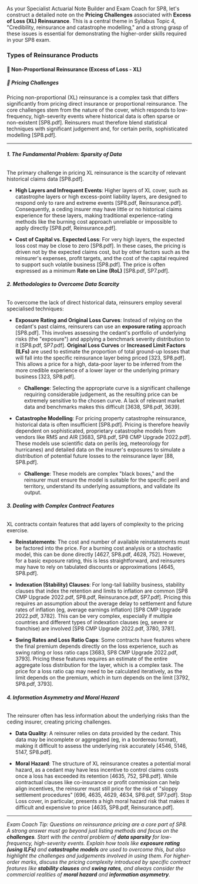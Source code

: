 As your Specialist Actuarial Note Builder and Exam Coach for SP8, let's construct a detailed note on the **Pricing Challenges** associated with **Excess of Loss (XL) Reinsurance**. This is a central theme in Syllabus Topic 4, "Credibility, reinsurance and catastrophe modelling," and a strong grasp of these issues is essential for demonstrating the higher-order skills required in your SP8 exam.

### **Types of Reinsurance Products**

#### **🔹 Non-Proportional Reinsurance (Excess of Loss \- XL)**

##### **🔸 Pricing Challenges**

Pricing non-proportional (XL) reinsurance is a complex task that differs significantly from pricing direct insurance or proportional reinsurance. The core challenges stem from the nature of the cover, which responds to low-frequency, high-severity events where historical data is often sparse or non-existent \[SP8.pdf\]. Reinsurers must therefore blend statistical techniques with significant judgement and, for certain perils, sophisticated modelling \[SP8.pdf\].

---

###### **1\. The Fundamental Problem: Sparsity of Data**

The primary challenge in pricing XL reinsurance is the scarcity of relevant historical claims data \[SP8.pdf\].

* **High Layers and Infrequent Events**: Higher layers of XL cover, such as catastrophe layers or high excess-point liability layers, are designed to respond only to rare and extreme events \[SP8.pdf, Reinsurance.pdf\]. Consequently, a ceding insurer may have little or no historical claims experience for these layers, making traditional experience-rating methods like the burning cost approach unreliable or impossible to apply directly \[SP8.pdf, Reinsurance.pdf\].

* **Cost of Capital vs. Expected Loss**: For very high layers, the expected loss cost may be close to zero \[SP8.pdf\]. In these cases, the pricing is driven not by the expected claims cost, but by other factors such as the reinsurer's expenses, profit targets, and the cost of the capital required to support such volatile business \[SP8.pdf\]. The price is often expressed as a minimum **Rate on Line (RoL)** \[SP8.pdf, SP7.pdf\].

###### **2\. Methodologies to Overcome Data Scarcity**

To overcome the lack of direct historical data, reinsurers employ several specialised techniques:

* **Exposure Rating and Original Loss Curves**: Instead of relying on the cedant's past claims, reinsurers can use an **exposure rating** approach \[SP8.pdf\]. This involves assessing the cedant's portfolio of underlying risks (the "exposure") and applying a benchmark severity distribution to it \[SP8.pdf, SP7.pdf\]. **Original Loss Curves** or **Increased Limit Factors (ILFs)** are used to estimate the proportion of total ground-up losses that will fall into the specific reinsurance layer being priced \[323, SP8.pdf\]. This allows a price for a high, data-poor layer to be inferred from the more credible experience of a lower layer or the underlying primary business \[323, SP8.pdf\].

  * **Challenge**: Selecting the appropriate curve is a significant challenge requiring considerable judgement, as the resulting price can be extremely sensitive to the chosen curve. A lack of relevant market data and benchmarks makes this difficult \[3638, SP8.pdf, 3639\].  
* **Catastrophe Modelling**: For pricing property catastrophe reinsurance, historical data is often insufficient \[SP8.pdf\]. Pricing is therefore heavily dependent on sophisticated, proprietary catastrophe models from vendors like RMS and AIR \[3683, SP8.pdf, SP8 CMP Upgrade 2022.pdf\]. These models use scientific data on perils (eg, meteorology for hurricanes) and detailed data on the insurer's exposures to simulate a distribution of potential future losses to the reinsurance layer \[88, SP8.pdf\].

  * **Challenge**: These models are complex "black boxes," and the reinsurer must ensure the model is suitable for the specific peril and territory, understand its underlying assumptions, and validate its output.

###### **3\. Dealing with Complex Contract Features**

XL contracts contain features that add layers of complexity to the pricing exercise.

* **Reinstatements**: The cost and number of available reinstatements must be factored into the price. For a burning cost analysis or a stochastic model, this can be done directly \[4627, SP8.pdf, 4628, 752\]. However, for a basic exposure rating, this is less straightforward, and reinsurers may have to rely on tabulated discounts or approximations \[4645, SP8.pdf\].

* **Indexation (Stability) Clauses**: For long-tail liability business, stability clauses that index the retention and limits to inflation are common \[SP8 CMP Upgrade 2022.pdf, SP8.pdf, Reinsurance.pdf, SP7.pdf\]. Pricing this requires an assumption about the average delay to settlement and future rates of inflation (eg, average earnings inflation) \[SP8 CMP Upgrade 2022.pdf, 3782\]. This can be very complex, especially if multiple countries and different types of indexation clauses (eg, severe or franchise) are involved \[SP8 CMP Upgrade 2022.pdf, 3780, 3781\].

* **Swing Rates and Loss Ratio Caps**: Some contracts have features where the final premium depends directly on the loss experience, such as swing rating or loss ratio caps \[3683, SP8 CMP Upgrade 2022.pdf, 3793\]. Pricing these features requires an estimate of the entire aggregate loss distribution for the layer, which is a complex task. The price for a loss ratio cap may need to be calculated iteratively, as the limit depends on the premium, which in turn depends on the limit \[3792, SP8.pdf, 3793\].

###### **4\. Information Asymmetry and Moral Hazard**

The reinsurer often has less information about the underlying risks than the ceding insurer, creating pricing challenges.

* **Data Quality**: A reinsurer relies on data provided by the cedant. This data may be incomplete or aggregated (eg, in a bordereau format), making it difficult to assess the underlying risk accurately \[4546, 5146, 5147, SP8.pdf\].

* **Moral Hazard**: The structure of XL reinsurance creates a potential moral hazard, as a cedant may have less incentive to control claims costs once a loss has exceeded its retention \[4635, 752, SP8.pdf\]. While contractual clauses like co-insurance or profit commission can help align incentives, the reinsurer must still price for the risk of "sloppy settlement procedures" \[696, 4635, 4629, 4634, SP8.pdf, SP7.pdf\]. Stop Loss cover, in particular, presents a high moral hazard risk that makes it difficult and expensive to price \[4635, SP8.pdf, Reinsurance.pdf\].

---

*Exam Coach Tip: Questions on reinsurance pricing are a core part of SP8. A strong answer must go beyond just listing methods and focus on the **challenges**. Start with the central problem of **data sparsity** for low-frequency, high-severity events. Explain how tools like **exposure rating (using ILFs)** and **catastrophe models** are used to overcome this, but also highlight the challenges and judgements involved in using them. For higher-order marks, discuss the pricing complexity introduced by specific contract features like **stability clauses** and **swing rates**, and always consider the commercial realities of **moral hazard** and **information asymmetry**.*

